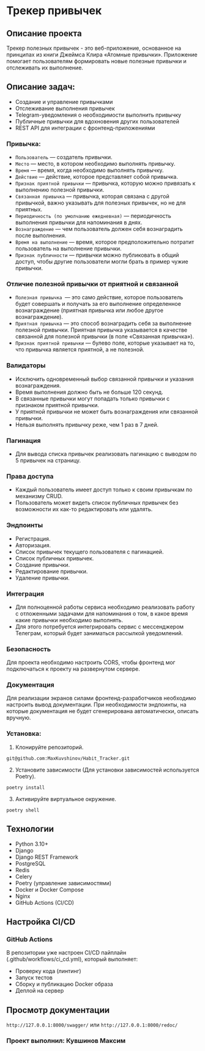 # Трекер привычек 

## Описание проекта
Трекер полезных привычек - это веб-приложение, основанное на принципах из книги Джеймса Клира «Атомные привычки». 
Приложение помогает пользователям формировать новые полезные привычки и отслеживать их выполнение.

## Описание задач:
- Создание и управление привычками
- Отслеживание выполнения привычек
- Telegram-уведомления о необходимости выполнить привычку
- Публичные привычки для вдохновения других пользователей
- REST API для интеграции с фронтенд-приложениями

### Привычка:
- `Пользователь` — создатель привычки.
- `Место` — место, в котором необходимо выполнять привычку.
- `Время` — время, когда необходимо выполнять привычку.
- `Действие` — действие, которое представляет собой привычка.
- `Признак приятной привычки` — привычка, которую можно привязать к выполнению полезной привычки.
- `Связанная привычка` — привычка, которая связана с другой привычкой, важно указывать для полезных привычек, но не для приятных.
- `Периодичность (по умолчанию ежедневная)` — периодичность выполнения привычки для напоминания в днях.
- `Вознаграждение` — чем пользователь должен себя вознаградить после выполнения.
- `Время на выполнение` — время, которое предположительно потратит пользователь на выполнение привычки.
- `Признак публичности` — привычки можно публиковать в общий доступ, чтобы другие пользователи могли брать в пример чужие привычки.

### Отличие полезной привычки от приятной и связанной
- `Полезная привычка `— это само действие, которое пользователь будет совершать и получать за его выполнение определенное вознаграждение (приятная привычка или любое другое вознаграждение).
- `Приятная привычка` — это способ вознаградить себя за выполнение полезной привычки. Приятная привычка указывается в качестве связанной для полезной привычки (в поле «Связанная привычка»).
- `Признак приятной привычки` — булево поле, которые указывает на то, что привычка является приятной, а не полезной.

### Валидаторы
- Исключить одновременный выбор связанной привычки и указания вознаграждения.
- Время выполнения должно быть не больше 120 секунд.
- В связанные привычки могут попадать только привычки с признаком приятной привычки.
- У приятной привычки не может быть вознаграждения или связанной привычки.
- Нельзя выполнять привычку реже, чем 1 раз в 7 дней.

### Пагинация
- Для вывода списка привычек реализовать пагинацию с выводом по 5 привычек на страницу.

### Права доступа
- Каждый пользователь имеет доступ только к своим привычкам по механизму CRUD.
- Пользователь может видеть список публичных привычек без возможности их как-то редактировать или удалять.

### Эндпоинты
- Регистрация.
- Авторизация.
- Список привычек текущего пользователя с пагинацией.
- Список публичных привычек.
- Создание привычки.
- Редактирование привычки.
- Удаление привычки.

### Интеграция
- Для полноценной работы сервиса необходимо реализовать работу с отложенными задачами для напоминания о том, в какое время какие привычки необходимо выполнять.
- Для этого потребуется интегрировать сервис с мессенджером Телеграм, который будет заниматься рассылкой уведомлений.

### Безопасность
Для проекта необходимо настроить CORS, чтобы фронтенд мог подключаться к проекту на развернутом сервере.

### Документация
Для реализации экранов силами фронтенд-разработчиков необходимо настроить вывод документации. При необходимости эндпоинты, на которые документация не будет сгенерирована автоматически, описать вручную.

### Установка:
1. Клонируйте репозиторий.

 `git@github.com:MaxKuvshinov/Habit_Tracker.git`

2. Установите зависимости (Для установки зависимостей используется Poetry).

 `poetry install`

3. Активируйте виртуальное окружение.

 `poetry shell`

## Технологии
- Python 3.10+
- Django
- Django REST Framework
- PostgreSQL
- Redis
- Celery
- Poetry (управление зависимостями)
- Docker и Docker Compose
- Nginx
- GitHub Actions (CI/CD)

## Настройка CI/CD

### GitHub Actions

В репозитории уже настроен CI/CD пайплайн (.github/workflows/ci_cd.yml), который выполняет:
- Проверку кода (линтинг)
- Запуск тестов
- Сборку и публикацию Docker образа
- Деплой на сервер

## Просмотр документации

`http://127.0.0.1:8000/swagger/` или `http://127.0.0.1:8000/redoc/`

### Проект выполнил: Кувшинов Максим